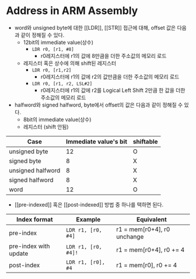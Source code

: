 # Address in ARM Assembly
- word와 unsigned byte에 대한 [[LDR]], [[STR]] 접근에 대해, offset 값은 다음과 같이 정해질 수 있다.
	- 12bit의 immediate value(상수)
		- ```LDR r0, [r1, #8]```
			- r0레지스터에 r1의 값에 8만큼을 더한 주소값의 메모리 로드
	- 레지스터 혹은 상수에 의해 shift된 레지스터
		- ```LDR r0, [r1,r2]```
			- r0레지스터에 r1의 값에 r2의 값만큼을 더한 주소값의 메모리 로드
		- ```LDR r0, [r1, r2, LSL#2]```
			- r0레지스터에 r1의 값에 r2를 Logical Left Shift 2만큼 한 값을 더한 주소값의 메모리 로드
- halfword와 signed halfword, byte에서 offset의 값은 다음과 같이 정해질 수 있다.
	- 8bit의 immediate value(상수)
	- 레지스터 (shift 안됨)
	
| Case              | Immediate value's bit | shiftable |
| ----------------- | --------------------- | --------- |
| unsigned byte     | 12                    | O         |
| signed byte       | 8                     | X         |
| unsigned halfword | 8                     | X         |
| signed halfword   | 8                     | X         |
| word              | 12                    | O          |
- [[pre-indexed]] 혹은 [[post-indexed]] 방법 중 하나를 택하면 된다.

| Index format          | Example                 | Equivalent                  |
| --------------------- | ----------------------- | --------------------------- |
| pre-index             | ```LDR r1, [r0, #4]```  | r1 = mem[r0+4], r0 unchange |
| pre-index with update | ```LDR r1, [r0, #4]!``` | r1 = mem[r0+4], r0 += 4     |
| post-index            | ```LDR r1, [r0], #4```  |     r1 = mem[r0], r0 += 4                        |
